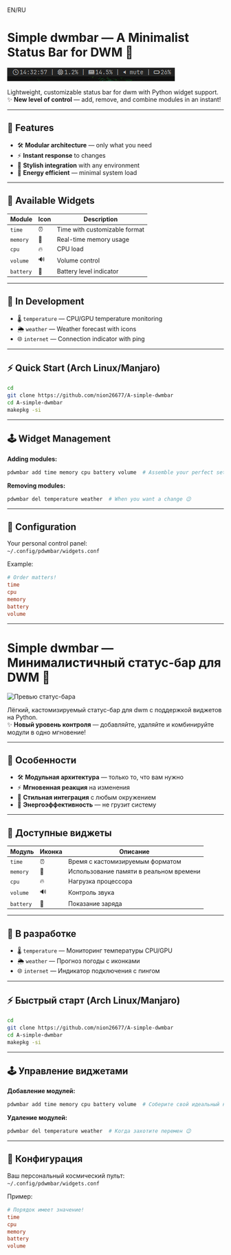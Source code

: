 EN/RU

# Simple dwmbar — A Minimalist Status Bar for DWM 🚀

![Status bar preview](./image/bar.png)

Lightweight, customizable status bar for dwm with Python widget support.  
✨ **New level of control** — add, remove, and combine modules in an instant!

---

## 🌟 Features

- 🛠 **Modular architecture** — only what you need
- ⚡ **Instant response** to changes
- 🎨 **Stylish integration** with any environment
- 🔋 **Energy efficient** — minimal system load

---

## 🧩 Available Widgets

| Module       | Icon  | Description                  |
|--------------|-------|------------------------------|
| `time`       | ⏰    | Time with customizable format |
| `memory`     | 🧠    | Real-time memory usage       |
| `cpu`        | 🔥    | CPU load                     |
| `volume`     | 🔊    | Volume control               |
| `battery`    | 🔋    | Battery level indicator      |

---

## 🚧 In Development

- 🌡️ `temperature` — CPU/GPU temperature monitoring
- 🌦️ `weather` — Weather forecast with icons
- 🌐 `internet` — Connection indicator with ping

---

## ⚡ Quick Start (Arch Linux/Manjaro)

```bash
cd
git clone https://github.com/nion26677/A-simple-dwmbar
cd A-simple-dwmbar
makepkg -si 
```

---

## 🕹️ Widget Management

**Adding modules:**
```bash
pdwmbar add time memory cpu battery volume  # Assemble your perfect set!
```

**Removing modules:**
```bash
pdwmbar del temperature weather  # When you want a change 😉
```

---

## 🔧 Configuration

Your personal control panel:  
`~/.config/pdwmbar/widgets.conf`

Example:
```conf
# Order matters!
time
cpu
memory
battery
volume
```

---



#  Simple dwmbar — Минималистичный статус-бар для DWM 🚀

![Превью статус-бара](image.png)

Лёгкий, кастомизируемый статус-бар для dwm с поддержкой виджетов на Python.  
✨ **Новый уровень контроля** — добавляйте, удаляйте и комбинируйте модули в одно мгновение!

---

## 🌟 Особенности

- 🛠 **Модульная архитектура** — только то, что вам нужно
- ⚡ **Мгновенная реакция** на изменения
- 🎨 **Стильная интеграция** с любым окружением
- 🔋 **Энергоэффективность** — не грузит систему

---

## 🧩 Доступные виджеты

| Модуль       | Иконка | Описание                  |
|--------------|--------|---------------------------|
| `time`       | ⏰     | Время с кастомизируемым форматом |
| `memory`     | 🧠     | Использование памяти в реальном времени |
| `cpu`        | 🔥     | Нагрузка процессора|
| `volume`     | 🔊     | Контроль звука |
| `battery`    | 🔋     | Показание заряда      |

---

## 🚧 В разработке

- 🌡️ `temperature` — Мониторинг температуры CPU/GPU
- 🌦️ `weather` — Прогноз погоды с иконками
- 🌐 `internet` — Индикатор подключения с пингом

---

## ⚡ Быстрый старт (Arch Linux/Manjaro)

```bash
cd
git clone https://github.com/nion26677/A-simple-dwmbar
cd A-simple-dwmbar
makepkg -si 
```

---

## 🕹️ Управление виджетами

**Добавление модулей:**
```bash
pdwmbar add time memory cpu battery volume  # Соберите свой идеальный набор!
```

**Удаление модулей:**
```bash
pdwmbar del temperature weather  # Когда захотите перемен 😉
```
---

## 🔧 Конфигурация

Ваш персональный космический пульт:  
`~/.config/pdwmbar/widgets.conf`

Пример:
```conf
# Порядок имеет значение!
time
cpu
memory
battery
volume
```